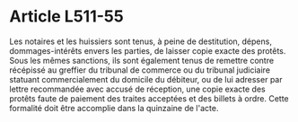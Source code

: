 # Article L511-55

Les notaires et les huissiers sont tenus, à peine de destitution, dépens, dommages-intérêts envers les parties, de laisser copie exacte des protêts. Sous les mêmes sanctions, ils sont également tenus de remettre contre récépissé au greffier du tribunal de commerce ou du tribunal judiciaire statuant commercialement du domicile du débiteur, ou de lui adresser par lettre recommandée avec accusé de réception, une copie exacte des protêts faute de paiement des traites acceptées et des billets à ordre. Cette formalité doit être accomplie dans la quinzaine de l'acte.
